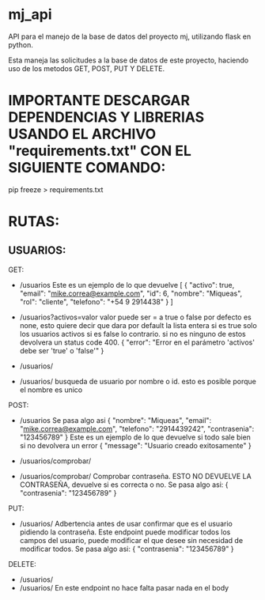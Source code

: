 # mj_api
API para el manejo de la base de datos del proyecto mj, utilizando flask en python.

Esta maneja las solicitudes a la base de datos de este proyecto, haciendo uso de los metodos GET, POST, PUT Y DELETE.

# IMPORTANTE DESCARGAR DEPENDENCIAS Y LIBRERIAS USANDO EL ARCHIVO "requirements.txt" CON EL SIGUIENTE COMANDO:
pip freeze > requirements.txt

# RUTAS:

## USUARIOS:
GET:
- /usuarios
Este es un ejemplo de lo que devuelve
[
    {
        "activo": true,
        "email": "mike.correa@example.com",
        "id": 6,
        "nombre": "Miqueas",
        "rol": "cliente",
        "telefono": "+54 9 2914438"
    }
]

- /usuarios?activos=valor
valor puede ser = a true o false por defecto es none, esto quiere decir que dara por default la lista entera si es true solo los usuarios activos si es false lo contrario. si no es ninguno de estos devolvera un status code 400.
{
    "error": "Error en el parámetro 'activos' debe ser 'true' o 'false'"
}

- /usuarios/<nombre>
- /usuarios/<id>
busqueda de usuario por nombre o id. esto es posible porque el nombre es unico

POST:
- /usuarios
Se pasa algo asi
{
    "nombre": "Miqueas",
    "email": "mike.correa@example.com",
    "telefono": "2914439242",
    "contrasenia": "123456789"
}
Este es un ejemplo de lo que devuelve si todo sale bien si no devolvera un error
{
    "message": "Usuario creado exitosamente"
}

- /usuarios/comprobar/<id>
- /usuarios/comprobar/<nombre>
Comprobar contraseña. ESTO NO DEVUELVE LA CONTRASEÑA, devuelve si es correcta o no.
Se pasa algo asi:
{
    "contrasenia": "123456789"
}

PUT:
- /usuarios/<id>
Adbertencia antes de usar confirmar que es el usuario pidiendo la contraseña.
Este endpoint puede modificar todos los campos del usuario, puede modificar el que desee sin necesidad de modificar todos.
Se pasa algo asi:
{
    "contrasenia": "123456789"
}

DELETE:
- /usuarios/<id>
- /usuarios/<nombre>
En este endpoint no hace falta pasar nada en el body